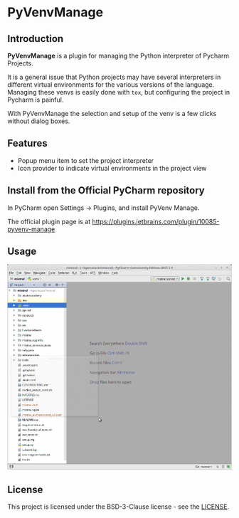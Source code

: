 # PyVenvManage

## Introduction

<!-- Plugin description -->
**PyVenvManage** is a plugin for managing the Python interpreter of Pycharm Projects.

It is a general issue that Python projects may have several interpreters in different
virtual environments for the various versions of the language. Managing these venvs
is easily done with `tox`, but configuring the project in Pycharm is painful.

With PyVenvManage the selection and setup of the venv is a few clicks without dialog boxes.

## Features

- Popup menu item to set the project interpreter
- Icon provider to indicate virtual environments in the project view
<!-- Plugin description end -->

## Install from the Official PyCharm repository

In PyCharm open Settings -> Plugins, and install PyVenv Manage.

The official plugin page is at https://plugins.jetbrains.com/plugin/10085-pyvenv-manage

## Usage

![usage video](anim.gif?raw=true)


## License

This project is licensed under the BSD-3-Clause license - see the [LICENSE](https://github.com/nokia/PyVenvManage/blob/master/LICENSE).
